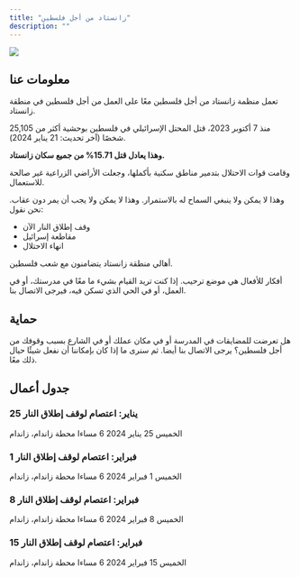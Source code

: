 ```yaml
---
title: "زانستاد من أجل فلسطين"
description: ""
---
```


![](/img/zaankanters-voor-palestina.jpg)

## معلومات عنا

تعمل منظمة زانستاد من أجل فلسطين معًا على العمل من أجل فلسطين في منطقة زانستاد.

منذ 7 أكتوبر 2023، قتل المحتل الإسرائيلي في فلسطين بوحشية أكثر من 25,105 شخصًا (آخر تحديث: 21 يناير 2024).

**وهذا يعادل قتل 15.71% من جميع سكان زانستاد.**

<!-- 159,806 نسمة في زانستاد في 31 يناير 2023 -->

وقامت قوات الاحتلال بتدمير مناطق سكنية بأكملها، وجعلت الأراضي الزراعية غير صالحة للاستعمال.

وهذا لا يمكن ولا ينبغي السماح له بالاستمرار. وهذا لا يمكن ولا يجب أن يمر دون عقاب. نحن نقول:

- وقف إطلاق النار الآن
- مقاطعة إسرائيل
- انهاء الاحتلال

أهالي منطقة زانستاد يتضامنون مع شعب فلسطين.

أفكار للأفعال هي موضع ترحيب. إذا كنت تريد القيام بشيء ما معًا في مدرستك، أو في العمل، أو في الحي الذي تسكن فيه، فيرجى الاتصال بنا.

## حماية

هل تعرضت للمضايقات في المدرسة أو في مكان عملك أو في الشارع بسبب وقوفك من أجل فلسطين؟ يرجى الاتصال بنا أيضا. ثم سنرى ما إذا كان بإمكاننا أن نفعل شيئًا حيال ذلك معًا.

## جدول أعمال

### 25 يناير: اعتصام لوقف إطلاق النار
الخميس 25 يناير 2024
6 مساءا
محطة زاندام، زاندام

### 1 فبراير: اعتصام لوقف إطلاق النار
الخميس 1 فبراير 2024
6 مساءا
محطة زاندام، زاندام

### 8 فبراير: اعتصام لوقف إطلاق النار
الخميس 8 فبراير 2024
6 مساءا
محطة زاندام، زاندام

### 15 فبراير: اعتصام لوقف إطلاق النار
الخميس 15 فبراير 2024
6 مساءا
محطة زاندام، زاندام